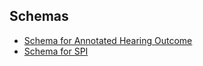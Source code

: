 ## Schemas

* [Schema for Annotated Hearing Outcome](https://ministryofjustice.github.io/bichard7-next-core/schema/aho/index.html)
* [Schema for SPI](https://ministryofjustice.github.io/bichard7-next-core/schema/spi/index.html)
